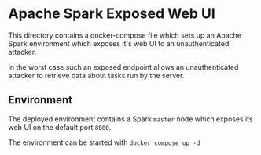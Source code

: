 # Apache Spark Exposed Web UI

This directory contains a docker-compose file which sets up an Apache Spark environment which exposes it's web UI to an unauthenticated attacker.

In the worst case such an exposed endpoint allows an unauthenticated attacker to retrieve data about tasks run by the server.

## Environment 

The deployed environment contains a Spark `master` node which exposes its web UI on the default port `8080`.

The environment can be started with `docker compose up -d`
